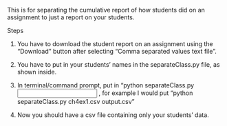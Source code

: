 This is for separating the cumulative report of how students did on an assignment to just a report on your students.

Steps

1. You have to download the student report on an assignment using the “Download” button after selecting “Comma separated values text file”.

2. You have to put in your students’ names in the separateClass.py file, as shown inside.

3. In terminal/command prompt, put in “python separateClass.py <input file> <output file>, for example I would put “python separateClass.py ch4ex1.csv output.csv”

4. Now you should have a csv file containing only your students’ data. 